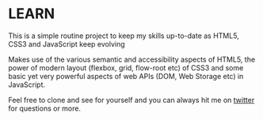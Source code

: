 <h1>LEARN</h1>
<p>This is a simple routine project to keep my skills up-to-date as HTML5, CSS3 and JavaScript keep evolving</p>
<p>Makes use of the various semantic and accessibility aspects of HTML5, the power of modern layout (flexbox, grid, flow-root etc) of CSS3 and some basic yet very powerful aspects of web APIs (DOM, Web Storage etc) in JavaScript.</p>
<p>Feel free to clone and see for yourself and you can always hit me on <a href="https://twitter.com/the1stenhancer">twitter</a> for questions or more.</p>